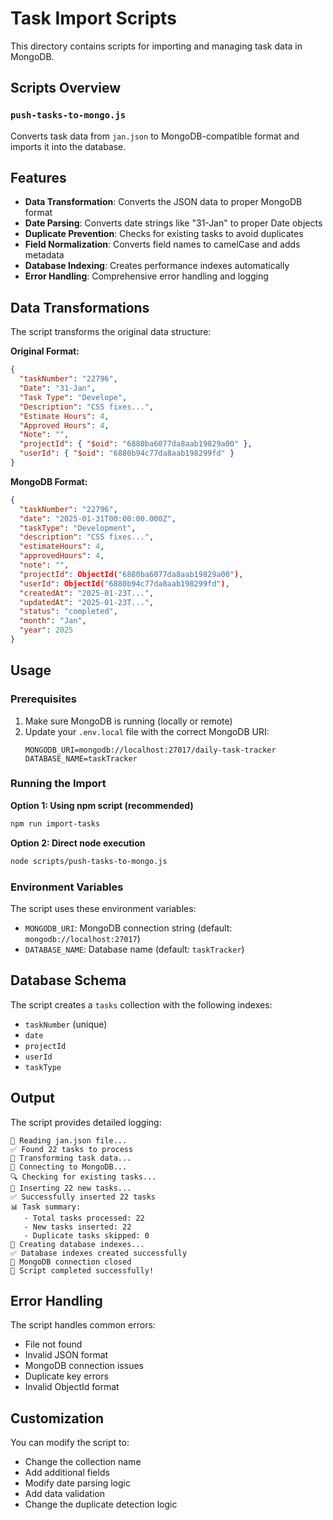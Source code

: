 # Task Import Scripts

This directory contains scripts for importing and managing task data in MongoDB.

## Scripts Overview

### `push-tasks-to-mongo.js`
Converts task data from `jan.json` to MongoDB-compatible format and imports it into the database.

## Features

- **Data Transformation**: Converts the JSON data to proper MongoDB format
- **Date Parsing**: Converts date strings like "31-Jan" to proper Date objects
- **Duplicate Prevention**: Checks for existing tasks to avoid duplicates
- **Field Normalization**: Converts field names to camelCase and adds metadata
- **Database Indexing**: Creates performance indexes automatically
- **Error Handling**: Comprehensive error handling and logging

## Data Transformations

The script transforms the original data structure:

**Original Format:**
```json
{
  "taskNumber": "22796",
  "Date": "31-Jan",
  "Task Type": "Develope",
  "Description": "CSS fixes...",
  "Estimate Hours": 4,
  "Approved Hours": 4,
  "Note": "",
  "projectId": { "$oid": "6880ba6077da8aab19829a00" },
  "userId": { "$oid": "6880b94c77da8aab198299fd" }
}
```

**MongoDB Format:**
```json
{
  "taskNumber": "22796",
  "date": "2025-01-31T00:00:00.000Z",
  "taskType": "Development",
  "description": "CSS fixes...",
  "estimateHours": 4,
  "approvedHours": 4,
  "note": "",
  "projectId": ObjectId("6880ba6077da8aab19829a00"),
  "userId": ObjectId("6880b94c77da8aab198299fd"),
  "createdAt": "2025-01-23T...",
  "updatedAt": "2025-01-23T...",
  "status": "completed",
  "month": "Jan",
  "year": 2025
}
```

## Usage

### Prerequisites
1. Make sure MongoDB is running (locally or remote)
2. Update your `.env.local` file with the correct MongoDB URI:
   ```
   MONGODB_URI=mongodb://localhost:27017/daily-task-tracker
   DATABASE_NAME=taskTracker
   ```

### Running the Import

**Option 1: Using npm script (recommended)**
```bash
npm run import-tasks
```

**Option 2: Direct node execution**
```bash
node scripts/push-tasks-to-mongo.js
```

### Environment Variables

The script uses these environment variables:
- `MONGODB_URI`: MongoDB connection string (default: `mongodb://localhost:27017`)
- `DATABASE_NAME`: Database name (default: `taskTracker`)

## Database Schema

The script creates a `tasks` collection with the following indexes:
- `taskNumber` (unique)
- `date`
- `projectId`
- `userId`
- `taskType`

## Output

The script provides detailed logging:
```
📖 Reading jan.json file...
✅ Found 22 tasks to process
🔄 Transforming task data...
🔌 Connecting to MongoDB...
🔍 Checking for existing tasks...
📝 Inserting 22 new tasks...
✅ Successfully inserted 22 tasks
📊 Task summary:
   - Total tasks processed: 22
   - New tasks inserted: 22
   - Duplicate tasks skipped: 0
🔧 Creating database indexes...
✅ Database indexes created successfully
🔌 MongoDB connection closed
🎉 Script completed successfully!
```

## Error Handling

The script handles common errors:
- File not found
- Invalid JSON format
- MongoDB connection issues
- Duplicate key errors
- Invalid ObjectId format

## Customization

You can modify the script to:
- Change the collection name
- Add additional fields
- Modify date parsing logic
- Add data validation
- Change the duplicate detection logic